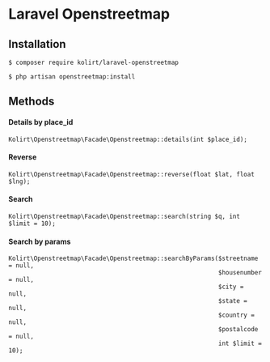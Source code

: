 # Laravel Openstreetmap 

## Installation
```
$ composer require kolirt/laravel-openstreetmap
```
```
$ php artisan openstreetmap:install
```

## Methods

#### Details by place_id
```
Kolirt\Openstreetmap\Facade\Openstreetmap::details(int $place_id);
```

#### Reverse
```
Kolirt\Openstreetmap\Facade\Openstreetmap::reverse(float $lat, float $lng);
```

#### Search
```
Kolirt\Openstreetmap\Facade\Openstreetmap::search(string $q, int $limit = 10);
```

#### Search by params
```
Kolirt\Openstreetmap\Facade\Openstreetmap::searchByParams($streetname = null, 
                                                          $housenumber = null, 
                                                          $city = null, 
                                                          $state = null, 
                                                          $country = null, 
                                                          $postalcode = null, 
                                                          int $limit = 10);
```

